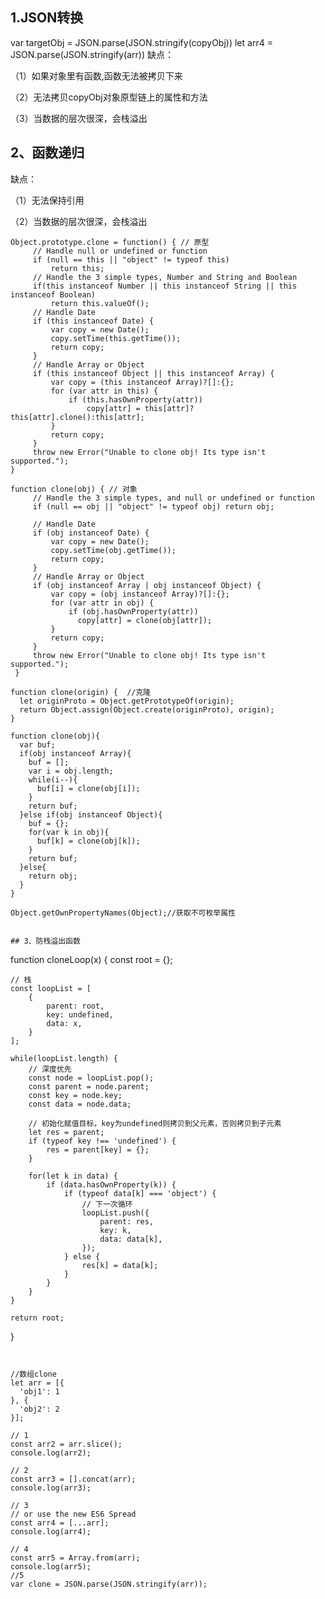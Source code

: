 ## 1.JSON转换
var targetObj = JSON.parse(JSON.stringify(copyObj))
let arr4 = JSON.parse(JSON.stringify(arr))
缺点：

（1）如果对象里有函数,函数无法被拷贝下来

（2）无法拷贝copyObj对象原型链上的属性和方法

（3）当数据的层次很深，会栈溢出

## 2、函数递归

缺点：

（1）无法保持引用

（2）当数据的层次很深，会栈溢出


```
Object.prototype.clone = function() { // 原型
     // Handle null or undefined or function
     if (null == this || "object" != typeof this)
         return this;
     // Handle the 3 simple types, Number and String and Boolean
     if(this instanceof Number || this instanceof String || this instanceof Boolean)
         return this.valueOf();
     // Handle Date
     if (this instanceof Date) {
         var copy = new Date();
         copy.setTime(this.getTime());
         return copy;
     }
     // Handle Array or Object
     if (this instanceof Object || this instanceof Array) {
         var copy = (this instanceof Array)?[]:{};
         for (var attr in this) {
             if (this.hasOwnProperty(attr))
                 copy[attr] = this[attr]?this[attr].clone():this[attr];
         }
         return copy;
     }
     throw new Error("Unable to clone obj! Its type isn't supported.");
}

function clone(obj) { // 对象
     // Handle the 3 simple types, and null or undefined or function
     if (null == obj || "object" != typeof obj) return obj;
 
     // Handle Date
     if (obj instanceof Date) {
         var copy = new Date();
         copy.setTime(obj.getTime());
         return copy;
     }
     // Handle Array or Object
     if (obj instanceof Array | obj instanceof Object) {
         var copy = (obj instanceof Array)?[]:{};
         for (var attr in obj) {
             if (obj.hasOwnProperty(attr))
               copy[attr] = clone(obj[attr]);
         }
         return copy;
     }
     throw new Error("Unable to clone obj! Its type isn't supported.");
 }

function clone(origin) {  //克隆
  let originProto = Object.getPrototypeOf(origin);
  return Object.assign(Object.create(originProto), origin);
}

function clone(obj){
  var buf;
  if(obj instanceof Array){
    buf = [];
    var i = obj.length;
    while(i--){
      buf[i] = clone(obj[i]);
    }
    return buf;
  }else if(obj instanceof Object){
    buf = {};
    for(var k in obj){
      buf[k] = clone(obj[k]);
    }
    return buf;
  }else{
    return obj;
  }
}

Object.getOwnPropertyNames(Object);//获取不可枚举属性


## 3、防栈溢出函数
```
function cloneLoop(x) {
    const root = {};

    // 栈
    const loopList = [
        {
            parent: root,
            key: undefined,
            data: x,
        }
    ];

    while(loopList.length) {
        // 深度优先
        const node = loopList.pop();
        const parent = node.parent;
        const key = node.key;
        const data = node.data;

        // 初始化赋值目标，key为undefined则拷贝到父元素，否则拷贝到子元素
        let res = parent;
        if (typeof key !== 'undefined') {
            res = parent[key] = {};
        }

        for(let k in data) {
            if (data.hasOwnProperty(k)) {
                if (typeof data[k] === 'object') {
                    // 下一次循环
                    loopList.push({
                        parent: res,
                        key: k,
                        data: data[k],
                    });
                } else {
                    res[k] = data[k];
                }
            }
        }
    }

    return root;
}
```


//数组clone
let arr = [{
  'obj1': 1
}, {
  'obj2': 2
}];

// 1
const arr2 = arr.slice();
console.log(arr2);

// 2
const arr3 = [].concat(arr);
console.log(arr3);

// 3
// or use the new ES6 Spread
const arr4 = [...arr];
console.log(arr4);

// 4
const arr5 = Array.from(arr);
console.log(arr5);
//5
var clone = JSON.parse(JSON.stringify(arr));
```
